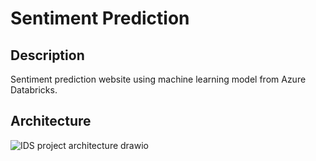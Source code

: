 # Sentiment Prediction
## Description
Sentiment prediction website using machine learning model from Azure Databricks.
## Architecture
![IDS project architecture drawio](https://user-images.githubusercontent.com/46533075/161463302-eb51b587-d84f-4c64-8a13-58b647d2bd04.png)
